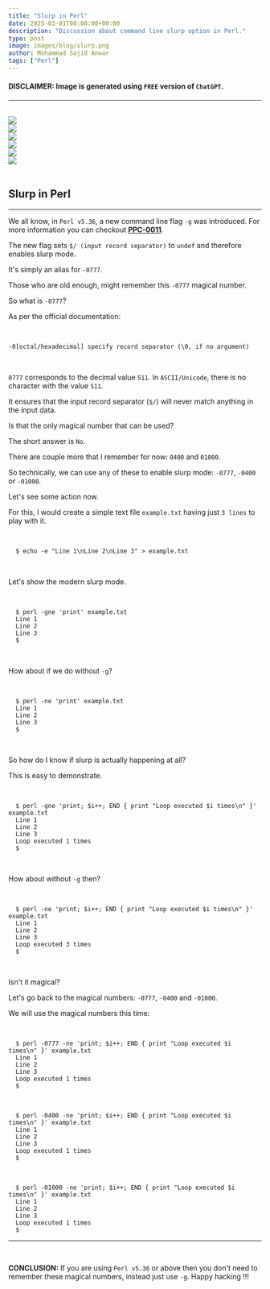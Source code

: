 ```yaml
---
title: "Slurp in Perl"
date: 2025-03-01T00:00:00+00:00
description: "Discussion about command line slurp option in Perl."
type: post
image: images/blog/slurp.png
author: Mohammad Sajid Anwar
tags: ["Perl"]
---
```


#### **DISCLAIMER:** Image is generated using `FREE` version of `ChatGPT`.
***

<br>

<div class="container">
    <div class="row">
        <div class="col-12 col-sm-6 col-md-4 col-lg-2 mb-3 text-center">
            <a href="/blog/subroutine-signatures" title="Method Signatures in Perl">
                <img src="/images/blog/subroutine-signatures-mini.png" class="img-fluid">
            </a>
        </div>
        <div class="col-12 col-sm-6 col-md-4 col-lg-2 mb-3 text-center">
            <a href="/blog/scientist-in-perl" title="Scientist in Perl">
                <img src="/images/blog/scientist-in-perl-mini.png" class="img-fluid">
            </a>
        </div>
        <div class="col-12 col-sm-6 col-md-4 col-lg-2 mb-3 text-center">
            <a href="/blog/extraction-in-perl" title="Text Extraction in Perl">
                <img src="/images/blog/extraction-in-perl-mini.png" class="img-fluid">
            </a>
        </div>
        <div class="col-12 col-sm-6 col-md-4 col-lg-2 mb-3 text-center">
            <a href="/blog/random-in-perl" title="Random in Perl">
                <img src="/images/blog/random-in-perl-mini.png" class="img-fluid">
            </a>
        </div>
        <div class="col-12 col-sm-6 col-md-4 col-lg-2 mb-3 text-center">
            <a href="/blog/perl-regex" title="Perl Regex">
                <img src="/images/blog/perl-regex-mini.png" class="img-fluid rounded-3 border border-3">
            </a>
        </div>
        <div class="col-12 col-sm-6 col-md-4 col-lg-2 mb-3 text-center">
            <a href="/blog/read-large-file" title="Read Large File">
                <img src="/images/blog/read-large-file-mini.png" class="img-fluid">
            </a>
        </div>
    </div>
</div>

<br>

## Slurp in Perl
***

We all know, in `Perl v5.36`, a new command line flag `-g` was introduced. For more information you can checkout [**PPC-0011**](https://perl.github.io/PPCs/ppc0011-slurp-argument).

The new flag sets `$/ (input record separator)` to `undef` and therefore enables slurp mode.

It's simply an alias for `-0777`.

Those who are old enough, might remember this `-0777` magical number.

So what is `-0777`?

As per the official documentation:

<br>

    -0[octal/hexadecimal] specify record separator (\0, if no argument)

<br>

`0777` corresponds to the decimal value `511`. In `ASCII/Unicode`, there is no character with the value `511`.

It ensures that the input record separator (`$/`) will never match anything in the input data.

Is that the only magical number that can be used?

The short answer is `No`.

There are couple more that I remember for now: `0400` and `01000`.

So technically, we can use any of these to enable slurp mode: `-0777`, `-0400` or `-01000`.

Let's see some action now.

For this, I would create a simple text file `example.txt` having just `3 lines` to play with it.

<br>

      $ echo -e "Line 1\nLine 2\nLine 3" > example.txt

<br>

Let's show the modern slurp mode.

<br>

      $ perl -gne 'print' example.txt
      Line 1
      Line 2
      Line 3
      $

<br>

How about if we do without `-g`?

<br>

      $ perl -ne 'print' example.txt
      Line 1
      Line 2
      Line 3
      $

<br>

So how do I know if slurp is actually happening at all?

This is easy to demonstrate.

<br>

      $ perl -gne 'print; $i++; END { print "Loop executed $i times\n" }' example.txt
      Line 1
      Line 2
      Line 3
      Loop executed 1 times
      $

<br>

How about without `-g` then?

<br>

      $ perl -ne 'print; $i++; END { print "Loop executed $i times\n" }' example.txt
      Line 1
      Line 2
      Line 3
      Loop executed 3 times
      $

<br>

Isn't it magical?

Let's go back to the magical numbers: `-0777`, `-0400` and `-01000`.

We will use the magical numbers this time:

<br>

      $ perl -0777 -ne 'print; $i++; END { print "Loop executed $i times\n" }' example.txt
      Line 1
      Line 2
      Line 3
      Loop executed 1 times
      $

<br>

      $ perl -0400 -ne 'print; $i++; END { print "Loop executed $i times\n" }' example.txt
      Line 1
      Line 2
      Line 3
      Loop executed 1 times
      $

<br>

      $ perl -01000 -ne 'print; $i++; END { print "Loop executed $i times\n" }' example.txt
      Line 1
      Line 2
      Line 3
      Loop executed 1 times
      $

***

<br>

**CONCLUSION:** If you are using `Perl v5.36` or above then you don't need to remember these magical numbers, instead just use `-g`. Happy hacking !!!
